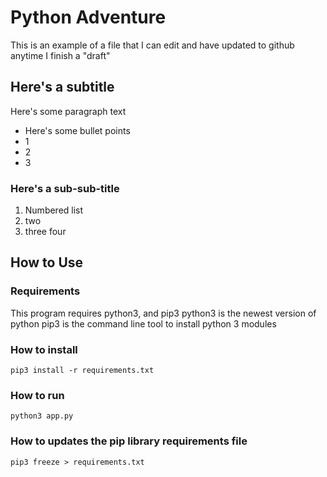 # Python Adventure

This is an example of a file that I can edit and have updated to github anytime I finish a "draft"

## Here's a subtitle

Here's some paragraph text
- Here's some bullet points
- 1
- 2
- 3

### Here's a sub-sub-title

1. Numbered list
2. two
3. three four

## How to Use

### Requirements

This program requires python3, and pip3
python3 is the newest version of python
pip3 is the command line tool to install python 3 modules

### How to install

`pip3 install -r requirements.txt`

### How to run

`python3 app.py`

### How to updates the pip library requirements file

`pip3 freeze > requirements.txt`